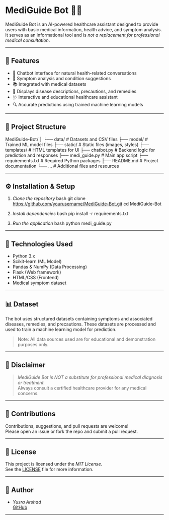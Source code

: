 # MediGuide Bot 🤖💊

MediGuide Bot is an AI-powered healthcare assistant designed to provide users with basic medical information, health advice, and symptom analysis. It serves as an informational tool and is *not a replacement for professional medical consultation*.

---

## 🚀 Features

- 💬 Chatbot interface for natural health-related conversations
- 🧠 Symptom analysis and condition suggestions
- 📚 Integrated with medical datasets
- 🧾 Displays disease descriptions, precautions, and remedies
- 🩺 Interactive and educational healthcare assistant
- 🔍 Accurate predictions using trained machine learning models

---

## 📁 Project Structure


MediGuide-Bot/
│
├── data/                   # Datasets and CSV files
├── model/                  # Trained ML model files
├── static/                 # Static files (images, styles)
├── templates/              # HTML templates for UI
├── chatbot.py              # Backend logic for prediction and responses
├── medi_guide.py           # Main app script
├── requirements.txt        # Required Python packages
├── README.md               # Project documentation
└── ...                     # Additional files and resources


---

## ⚙️ Installation & Setup

1. *Clone the repository*
bash
git clone https://github.com/yourusername/MediGuide-Bot.git
cd MediGuide-Bot


2. *Install dependencies*
bash
pip install -r requirements.txt


3. *Run the application*
bash
python medi_guide.py


---

## 🧠 Technologies Used

- Python 3.x
- Scikit-learn (ML Model)
- Pandas & NumPy (Data Processing)
- Flask (Web framework)
- HTML/CSS (Frontend)
- Medical symptom dataset

---

## 📊 Dataset

The bot uses structured datasets containing symptoms and associated diseases, remedies, and precautions. These datasets are processed and used to train a machine learning model for prediction.

> Note: All data sources used are for educational and demonstration purposes only.

---

## 📢 Disclaimer

> *MediGuide Bot is NOT a substitute for professional medical diagnosis or treatment.*  
Always consult a certified healthcare provider for any medical concerns.

---

## 🙌 Contributions

Contributions, suggestions, and pull requests are welcome!  
Please open an issue or fork the repo and submit a pull request.

---

## 📄 License

This project is licensed under the *MIT License*.  
See the [LICENSE](LICENSE) file for more information.

---

## 👤 Author

- *Yusra Arshad*  
[GitHub](https://github.com/Yusra-Alam13)

---

